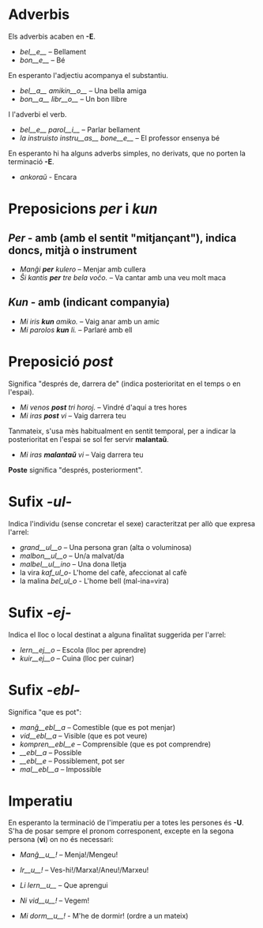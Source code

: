 # Adverbis

Els adverbis acaben en __-E__.

- *bel__e__*   – Bellament
- *bon__e__*   – Bé

En esperanto l'adjectiu acompanya el substantiu.
- *bel__a__ amikin__o__* – Una bella amiga
- *bon__a__ libr__o__* – Un bon llibre

I l'adverbi el verb.
- *bel__e__ parol__i__* – Parlar bellament
- *la instruisto instru__as__ bone__e__* – El professor ensenya bé

En esperanto hi ha alguns adverbs simples, no derivats, que no porten la terminació __-E__.
- *ankoraŭ* - Encara

# Preposicions *per* i *kun*

## *Per* - amb (amb el sentit "mitjançant"),  indica doncs, mitjà o instrument
- *Manĝi __per__ kulero*             – Menjar amb cullera
- *Ŝi kantis __per__ tre bela voĉo.* – Va cantar amb una veu molt maca
 
## *Kun* - amb (indicant companyia)        
- *Mi iris __kun__ amiko.*    	  – Vaig anar amb un amic
- *Mi parolos __kun__ li.*       – Parlaré amb ell

# Preposició *post*

Significa "després de, darrera de" (indica posterioritat en el temps o en l'espai).

- *Mi venos __post__ tri horoj.*   – Vindré d'aquí a tres hores
- *Mi iras __post__ vi*            – Vaig darrera teu

Tanmateix, s'usa mès habitualment en sentit temporal, per a indicar la posterioritat en l'espai se sol fer servir  __malantaŭ__.

- *Mi iras __malantaŭ__ vi* – Vaig darrera teu

__Poste__ significa "després, posteriorment".
 
# Sufix *-ul-*

Indica l'individu (sense concretar el sexe) caracteritzat per allò que expresa l'arrel:

- *grand__ul__o*	– Una persona gran (alta o voluminosa)
- *malbon__ul__o*	– Un/a malvat/da
- *malbel__ul__ino*	– Una dona lletja
- la vira *kaf_ul_o*- L'home del cafè, afeccionat al cafè 
- la malina *bel_ul_o* - L'home bell (mal-ina=vira)

# Sufix *-ej-*

Indica el lloc o local destinat a alguna finalitat suggerida per l'arrel:

- *lern__ej__o*  – Escola (lloc per aprendre)
- *kuir__ej__o*  – Cuina (lloc per cuinar)

# Sufix *-ebl-*

Significa "que es pot":

- *manĝ__ebl__a*    – Comestible (que es pot menjar)
- *vid__ebl__a*     – Visible (que es pot veure)
- *kompren__ebl__e* – Comprensible (que es pot comprendre)
- *__ebl__a*        – Possible
- *__ebl__e*        – Possiblement, pot ser
- *mal__ebl__a*     – Impossible

# Imperatiu

En esperanto la terminació de l'imperatiu per a totes les persones és __-U__. S'ha de posar sempre el pronom corresponent, excepte en la segona persona (__vi__) on no és necessari:

- *Manĝ__u__!*   – Menja!/Mengeu!
- *Ir__u__!*     – Ves-hi!/Marxa!/Aneu!/Marxeu!

- *Li lern__u__* – Que aprengui
- *Ni vid__u__!* – Vegem!
- *Mi dorm__u__!* - M'he de dormir! (ordre a un mateix)
